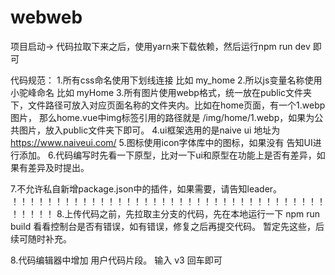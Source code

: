 # webweb
项目启动-> 代码拉取下来之后，使用yarn来下载依赖，然后运行npm run  dev 即可

代码规范：
1.所有css命名使用下划线连接 比如 my_home
2.所以js变量名称使用小驼峰命名  比如 myHome
3.所有图片使用webp格式，统一放在public文件夹下，文件路径可放入对应页面名称的文件夹内。比如在home页面，有一个1.webp图片，
  那么home.vue中img标签引用的路径就是 /img/home/1.webp，如果为公共图片，放入public文件夹下即可。
4.ui框架选用的是naive ui 地址为 https://www.naiveui.com/ 
5.图标使用icon字体库中的图标，如果没有 告知UI进行添加。
6.代码编写时先看一下原型，比对一下ui和原型在功能上是否有差异，如果有差异及时提出。

7.不允许私自新增package.json中的插件，如果需要，请告知leader。
！！！！！！！！！！！！！！！！！！！！！！！！！！！！！！！！！！！！！！！！！
8.上传代码之前，先拉取主分支的代码，先在本地运行一下 npm run build  看看控制台是否有错误，如有错误，修复之后再提交代码。
暂定先这些，后续可随时补充。

8.代码编辑器中增加 用户代码片段。 输入 v3 回车即可
